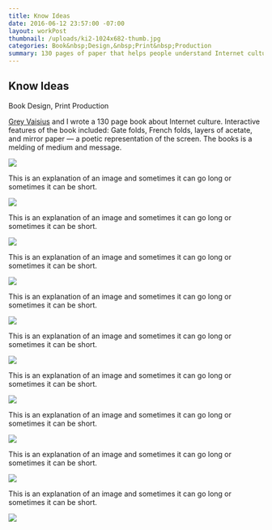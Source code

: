 ```yaml
---
title: Know Ideas
date: 2016-06-12 23:57:00 -07:00
layout: workPost
thumbnail: /uploads/ki2-1024x682-thumb.jpg
categories: Book&nbsp;Design,&nbsp;Print&nbsp;Production
summary: 130 pages of paper that helps people understand Internet culture.
---
```

<article>
<div class="vh-100 dt w-100 bg-black white pt5 pb6 ph4 bb b--black-10" style="background: url(/uploads/ki12-1024x682.jpg) no-repeat center; background-size: cover;">
	<div class="dtc v-mid">
  		<h1 class="f2 f2-m f-subheadline-l measure lh-title fw1 mb0">Know Ideas</h1>
  		<p class="measure f6 f5-ns lh-copy i">Book Design, Print Production</p>
	</div>
</div>

<div class="cf pv4-ns pv4-l">
    <div class="fl w-100 w-40-ns f5 f4-ns f4-l ph4 lh-copy">
    	<p class="mt0-ns"><a href="http://greyvy.com/" target="_blank">Grey Vaisius</a> and I wrote a 130 page book about Internet culture. Interactive features of the book included: Gate folds, French folds, layers of acetate, and mirror paper — a poetic representation of the screen. The books is a melding of medium and message.</p>
	</div>
	<div class="fl w-100 w-60-ns pr4-ns pr4-l">
		<img class="w-100 ba b--black-10" src="/uploads/ki2-1024x682.jpg"/>
	</div>
</div>

<div class="cf pv4-ns pv4-l">
    <div class="fl w-100 w-40-ns f5 f4-ns f4-l ph4 lh-copy">
    	<p class="mt0-ns">This is an explanation of an image and sometimes it can go long or sometimes it can be short.</p>
	</div>
	<div class="fl w-100 w-60-ns pr4-ns pr4-l">
		<img class="w-100 ba b--black-10" src="/uploads/ki4-1024x682.jpg"/>
	</div>
</div>

<div class="cf pv4-ns pv4-l">
    <div class="fl w-100 w-40-ns f5 f4-ns f4-l ph4 lh-copy">
    	<p class="mt0-ns">This is an explanation of an image and sometimes it can go long or sometimes it can be short.</p>
	</div>
	<div class="fl w-100 w-60-ns pr4-ns pr4-l">
		<img class="w-100 ba b--black-10" src="/uploads/ki5-1024x682.jpg"/>
	</div>
</div>

<div class="cf pv4-ns pv4-l">
    <div class="fl w-100 w-40-ns f5 f4-ns f4-l ph4 lh-copy">
    	<p class="mt0-ns">This is an explanation of an image and sometimes it can go long or sometimes it can be short.</p>
	</div>
	<div class="fl w-100 w-60-ns pr4-ns pr4-l">
		<img class="w-100 ba b--black-10" src="/uploads/ki10-1024x682.jpg"/>
	</div>
</div>

<div class="cf pv4-ns pv4-l">
    <div class="fl w-100 w-40-ns f5 f4-ns f4-l ph4 lh-copy">
    	<p class="mt0-ns">This is an explanation of an image and sometimes it can go long or sometimes it can be short.</p>
	</div>
	<div class="fl w-100 w-60-ns pr4-ns pr4-l">
		<img class="w-100 ba b--black-10" src="/uploads/ki11-1024x682.jpg"/>
	</div>
</div>

<div class="cf pv4-ns pv4-l">
    <div class="fl w-100 w-40-ns f5 f4-ns f4-l ph4 lh-copy">
    	<p class="mt0-ns">This is an explanation of an image and sometimes it can go long or sometimes it can be short.</p>
	</div>
	<div class="fl w-100 w-60-ns pr4-ns pr4-l">
		<img class="w-100 ba b--black-10" src="/uploads/ki9-1024x682.jpg"/>
	</div>
</div>

<div class="cf pv4-ns pv4-l">
    <div class="fl w-100 w-40-ns f5 f4-ns f4-l ph4 lh-copy">
    	<p class="mt0-ns">This is an explanation of an image and sometimes it can go long or sometimes it can be short.</p>
	</div>
	<div class="fl w-100 w-60-ns pr4-ns pr4-l">
		<img class="w-100 ba b--black-10" src="/uploads/ki14-1024x682.jpg"/>
	</div>
</div>

<div class="cf pv4-ns pv4-l">
    <div class="fl w-100 w-40-ns f5 f4-ns f4-l ph4 lh-copy">
    	<p class="mt0-ns">This is an explanation of an image and sometimes it can go long or sometimes it can be short.</p>
	</div>
	<div class="fl w-100 w-60-ns pr4-ns pr4-l">
		<img class="w-100 ba b--black-10" src="/uploads/ki12-1024x682.jpg"/>
	</div>
</div>

<div class="cf pv4-ns pv4-l">
    <div class="fl w-100 w-40-ns f5 f4-ns f4-l ph4 lh-copy">
    	<p class="mt0-ns">This is an explanation of an image and sometimes it can go long or sometimes it can be short.</p>
	</div>
	<div class="fl w-100 w-60-ns pr4-ns pr4-l">
		<img class="w-100 ba b--black-10" src="/uploads/ki8-1024x682.jpg"/>
	</div>
</div>

<div class="cf pv4-ns pv4-l mb4 bb b--black-10">
    <div class="fl w-100 w-40-ns f5 f4-ns f4-l ph4 lh-copy">
    	<p class="mt0-ns">This is an explanation of an image and sometimes it can go long or sometimes it can be short.</p>
	</div>
	<div class="fl w-100 w-60-ns pr4-ns pr4-l">
		<img class="w-100 ba b--black-10" src="/uploads/ki7-1024x682.jpg"/>
	</div>
</div>
</article>